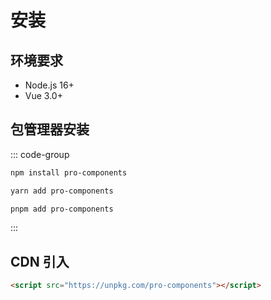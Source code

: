 # 安装

## 环境要求

- Node.js 16+
- Vue 3.0+

## 包管理器安装

::: code-group

```bash [npm]
npm install pro-components
```

```bash [yarn]
yarn add pro-components
```

```bash [pnpm]
pnpm add pro-components
```

:::

## CDN 引入

```html
<script src="https://unpkg.com/pro-components"></script>